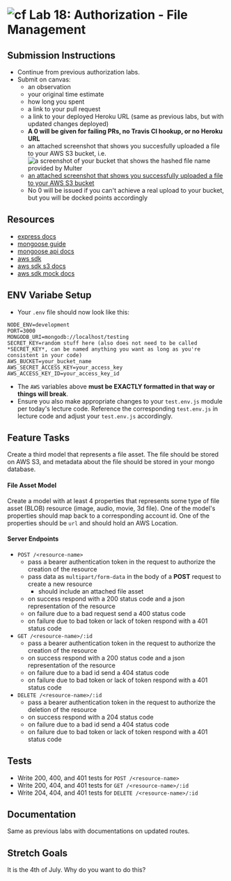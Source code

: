 ![cf](https://i.imgur.com/7v5ASc8.png) Lab 18: Authorization - File Management
======

## Submission Instructions
* Continue from previous authorization labs.
* Submit on canvas: 
  * an observation
  * your original time estimate
  * how long you spent
  * a link to your pull request
  * a link to your deployed Heroku URL (same as previous labs, but with updated changes deployed)
  * **A 0 will be given for failing PRs, no Travis CI hookup, or no Heroku URL**
   * an attached screenshot that shows you succesfully uploaded a file to your AWS S3 bucket, i.e. ![a screenshot of your bucket that shows the hashed file name provided by Multer](https://judyvue-401d25.s3.us-west-2.amazonaws.com/10871377b5c7bf674821c70427031d7d.Capture.PNG)
   * [an attached screenshot that shows you successfully uploaded a file to your AWS S3 bucket](https://judyvue-401d25.s3.us-west-2.amazonaws.com/10871377b5c7bf674821c70427031d7d.Capture.PNG)
  * No 0 will be issued if you can't achieve a real upload to your bucket, but you will be docked points accordingly

## Resources
* [express docs](http://expressjs.com/en/4x/api.html)
* [mongoose guide](http://mongoosejs.com/docs/guide.html)
* [mongoose api docs](http://mongoosejs.com/docs/api.html)
* [aws sdk](https://github.com/aws/aws-sdk-js)
* [aws sdk s3 docs](http://docs.aws.amazon.com/AWSJavaScriptSDK/latest/AWS/S3.html)
* [aws sdk mock docs](https://github.com/dwyl/aws-sdk-mock)

## ENV Variabe Setup
* Your `.env` file should now look like this:
```
NODE_ENV=development
PORT=3000
MONGODB_URI=mongodb://localhost/testing
SECRET_KEY=random stuff here (also does not need to be called *SECRET_KEY*, can be named anything you want as long as you're consistent in your code)
AWS_BUCKET=your_bucket_name
AWS_SECRET_ACCESS_KEY=your_access_key
AWS_ACCESS_KEY_ID=your_access_key_id
```
* The `AWS` variables above **must be EXACTLY formatted in that way or things will break**. 
* Ensure you also make appropriate changes to your `test.env.js` module per today's lecture code. Reference the corresponding `test.env.js` in lecture code and adjust your `test.env.js` accordingly. 

## Feature Tasks  
Create a third model that represents a file asset. The file should be stored on AWS S3, and metadata about the file should be stored in your mongo database.  
  
#### File Asset Model
Create a model with at least 4 properties that represents some type of file asset (BLOB) resource (image, audio, movie, 3d file). One of the model's properties should map back to a corresponding account id. One of the properties should be `url` and should hold an AWS Location.


#### Server Endpoints
* `POST /<resource-name>` 
  * pass a bearer authentication token in the request to authorize the creation of the resource
  * pass data as `multipart/form-data` in the body of a **POST** request to create a new resource
    * should include an attached file asset
  * on success respond with a 200 status code and a json representation of the resource
  * on failure due to a bad request send a 400 status code
  * on failure due to bad token or lack of token respond with a 401 status code
* `GET /<resource-name>/:id` 
  * pass a bearer authentication token in the request to authorize the creation of the resource
  * on success respond with a 200 status code and a json representation of the resource
  * on failure due to a bad id send a 404 status code
  * on failure due to bad token or lack of token respond with a 401 status code
* `DELETE /<resource-name>/:id` 
  * pass a bearer authentication token in the request to authorize the deletion of the resource
  * on success respond with a 204 status code
  * on failure due to a bad id send a 404 status code
  * on failure due to bad token or lack of token respond with a 401 status code
  
## Tests
* Write 200, 400, and 401 tests for `POST /<resource-name>`
* Write 200, 404, and 401 tests for `GET /<resource-name>/:id`
* Write 204, 404, and 401 tests for `DELETE /<resource-name>/:id`

## Documentation
Same as previous labs with documentations on updated routes. 

## Stretch Goals
It is the 4th of July. Why do you want to do this?
